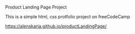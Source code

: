 Product Landing Page Project

This is a simple html, css protfolio project on freeCodeCamp

https://alenskaria.github.io/productLandingPage/